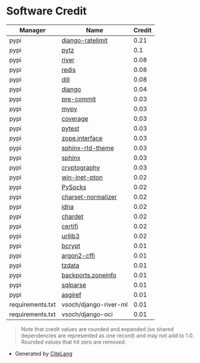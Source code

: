 # Software Credit

<!--citelang start-->
|Manager|Name|Credit|
|-------|----|------|
|pypi|[django-ratelimit](https://github.com/jsocol/django-ratelimit)|0.21|
|pypi|[pytz](https://pypi.org/project/pytz)|0.1|
|pypi|[river](https://github.com/online-ml/river)|0.08|
|pypi|[redis](https://pypi.org/project/redis)|0.08|
|pypi|[dill](https://pypi.org/project/dill)|0.08|
|pypi|[django](https://pypi.org/project/django)|0.04|
|pypi|[pre-commit](https://pypi.org/project/pre-commit)|0.03|
|pypi|[mypy](https://pypi.org/project/mypy)|0.03|
|pypi|[coverage](https://pypi.org/project/coverage)|0.03|
|pypi|[pytest](https://pypi.org/project/pytest)|0.03|
|pypi|[zope.interface](https://pypi.org/project/zope.interface)|0.03|
|pypi|[sphinx-rtd-theme](https://pypi.org/project/sphinx-rtd-theme)|0.03|
|pypi|[sphinx](https://pypi.org/project/sphinx)|0.03|
|pypi|[cryptography](https://pypi.org/project/cryptography)|0.03|
|pypi|[win-inet-pton](https://pypi.org/project/win-inet-pton)|0.02|
|pypi|[PySocks](https://pypi.org/project/PySocks)|0.02|
|pypi|[charset-normalizer](https://pypi.org/project/charset-normalizer)|0.02|
|pypi|[idna](https://pypi.org/project/idna)|0.02|
|pypi|[chardet](https://pypi.org/project/chardet)|0.02|
|pypi|[certifi](https://pypi.org/project/certifi)|0.02|
|pypi|[urllib3](https://pypi.org/project/urllib3)|0.02|
|pypi|[bcrypt](https://pypi.org/project/bcrypt)|0.01|
|pypi|[argon2-cffi](https://pypi.org/project/argon2-cffi)|0.01|
|pypi|[tzdata](https://pypi.org/project/tzdata)|0.01|
|pypi|[backports.zoneinfo](https://pypi.org/project/backports.zoneinfo)|0.01|
|pypi|[sqlparse](https://pypi.org/project/sqlparse)|0.01|
|pypi|[asgiref](https://pypi.org/project/asgiref)|0.01|
|requirements.txt|vsoch/django-river-ml|0.01|
|requirements.txt|vsoch/django-oci|0.01|


> Note that credit values are rounded and expanded (so shared dependencies are represented as one record) and may not add to 1.0. Rounded values that hit zero are removed.

<!--citelang end-->

- Generated by [CiteLang](https://github.com/vsoch/citelang)
